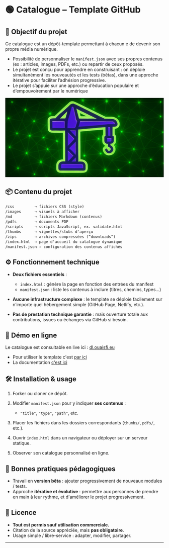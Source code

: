 # 🟢 Catalogue – Template GitHub

## 🎯 Objectif du projet

Ce catalogue est un dépôt-template permettant à chacun·e de devenir son propre média numérique.

* Possibilité de personnaliser le `manifest.json` avec ses propres contenus (ex : articles, images, PDFs, etc.) ou repartir de ceux proposés.
* Le projet est conçu pour apprendre en construisant : on déploie simultanément les nouveautés et les tests (bêtas), dans une approche itérative pour faciliter l’adhésion progressive.
* Le projet s’appuie sur une approche d’éducation populaire et d’empouvoirement par le numérique 

![logo](./images/og-default.jpg)

## 📦 Contenu du projet

```text
/css         → fichiers CSS (style)
/images      → visuels à afficher
/md          → fichiers Markdown (contenus)
/pdfs        → documents PDF
/scripts     → scripts JavaScript, ex. validate.html
/thumbs      → vignettes/stubs d'aperçu
/zips        → archives compressées (“downloads”)
/index.html  → page d'accueil du catalogue dynamique
/manifest.json → configuration des contenus affichés
```

## ⚙️ Fonctionnement technique

* **Deux fichiers essentiels** :

  * `index.html` : génère la page en fonction des entrées du manifest
  * `manifest.json` : liste les contenus à inclure (titres, chemins, types…)

* **Aucune infrastructure complexe** : le template se déploie facilement sur n’importe quel hébergement simple (GitHub Page, Netlify, etc.).

* **Pas de prestation technique garantie** : mais ouverture totale aux contributions, issues ou échanges via GitHub si besoin.

## 🚀 Démo en ligne

Le catalogue est consultable en live ici :
[dl.ouaisfi.eu](https://dl.ouaisfi.eu/)

* Pour utiliser le template c'est [par ici](https://github.com/new?template_name=catalogue&template_owner=ouaisfieu)
* La documentation [c'est ici](https://dl.ouaisfi.eu/d/)

## 🛠 Installation & usage

1. Forker ou cloner ce dépôt.
2. Modifier `manifest.json` pour y indiquer **ses contenus** :

   * `"title"`, `"type"`, `"path"`, etc.
3. Placer les fichiers dans les dossiers correspondants (`thumbs/`, `pdfs/`, etc.).
4. Ouvrir `index.html` dans un navigateur ou déployer sur un serveur statique.
5. Observer son catalogue personnalisé en ligne.

## 🌱 Bonnes pratiques pédagogiques

* Travail en **version bêta** : ajouter progressivement de nouveaux modules / tests.
* Approche **itérative et évolutive** : permettre aux personnes de prendre en main à leur rythme, et d'améliorer le projet progressivement.

## 📜 Licence

* **Tout est permis sauf utilisation commerciale.**
* Citation de la source appréciée, mais **pas obligatoire**.
* Usage simple / libre-service : adapter, modifier, partager.


---


